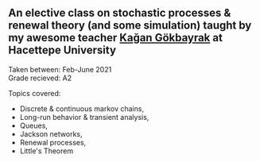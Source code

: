 ## An elective class on stochastic processes & renewal theory (and some simulation) taught by my awesome teacher <a href="https://orcid.org/0000-0001-7651-1702">Kağan Gökbayrak</a> at Hacettepe University

Taken between: Feb-June 2021            
Grade recieved: A2

Topics covered:
- Discrete & continuous markov chains, 
- Long-run behavior & transient analysis,
- Queues, 
- Jackson networks,
- Renewal processes,
- Little's Theorem
